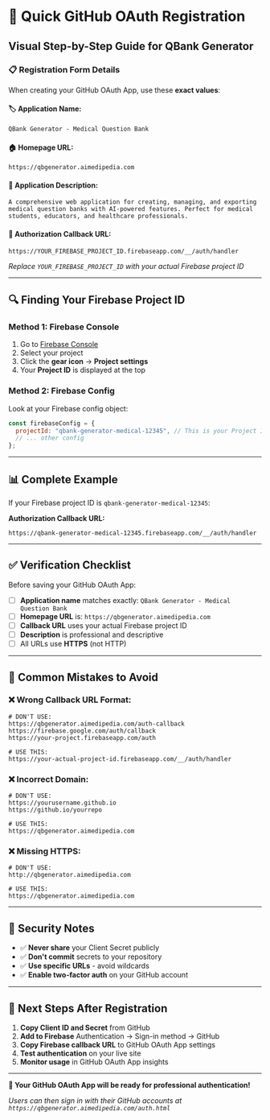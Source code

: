# 🔗 Quick GitHub OAuth Registration

## Visual Step-by-Step Guide for QBank Generator

### 📋 Registration Form Details

When creating your GitHub OAuth App, use these **exact values**:

#### 🏷️ **Application Name:**
```
QBank Generator - Medical Question Bank
```

#### 🏠 **Homepage URL:**
```
https://qbgenerator.aimedipedia.com
```

#### 📝 **Application Description:**
```
A comprehensive web application for creating, managing, and exporting medical question banks with AI-powered features. Perfect for medical students, educators, and healthcare professionals.
```

#### 🔄 **Authorization Callback URL:**
```
https://YOUR_FIREBASE_PROJECT_ID.firebaseapp.com/__/auth/handler
```
*Replace `YOUR_FIREBASE_PROJECT_ID` with your actual Firebase project ID*

---

## 🔍 Finding Your Firebase Project ID

### Method 1: Firebase Console
1. Go to [Firebase Console](https://console.firebase.google.com/)
2. Select your project
3. Click the **gear icon** → **Project settings**
4. Your **Project ID** is displayed at the top

### Method 2: Firebase Config
Look at your Firebase config object:
```javascript
const firebaseConfig = {
  projectId: "qbank-generator-medical-12345", // This is your Project ID
  // ... other config
};
```

---

## 📊 Complete Example

If your Firebase project ID is `qbank-generator-medical-12345`:

**Authorization Callback URL:**
```
https://qbank-generator-medical-12345.firebaseapp.com/__/auth/handler
```

---

## ✅ Verification Checklist

Before saving your GitHub OAuth App:

- [ ] **Application name** matches exactly: `QBank Generator - Medical Question Bank`
- [ ] **Homepage URL** is: `https://qbgenerator.aimedipedia.com`
- [ ] **Callback URL** uses your actual Firebase project ID
- [ ] **Description** is professional and descriptive
- [ ] All URLs use **HTTPS** (not HTTP)

---

## 🚨 Common Mistakes to Avoid

### ❌ **Wrong Callback URL Format:**
```
# DON'T USE:
https://qbgenerator.aimedipedia.com/auth-callback
https://firebase.google.com/auth/callback
https://your-project.firebaseapp.com/auth

# USE THIS:
https://your-actual-project-id.firebaseapp.com/__/auth/handler
```

### ❌ **Incorrect Domain:**
```
# DON'T USE:
https://yourusername.github.io
https://github.io/yourrepo

# USE THIS:
https://qbgenerator.aimedipedia.com
```

### ❌ **Missing HTTPS:**
```
# DON'T USE:
http://qbgenerator.aimedipedia.com

# USE THIS:
https://qbgenerator.aimedipedia.com
```

---

## 🔐 Security Notes

- ✅ **Never share** your Client Secret publicly
- ✅ **Don't commit** secrets to your repository
- ✅ **Use specific URLs** - avoid wildcards
- ✅ **Enable two-factor auth** on your GitHub account

---

## 🎯 Next Steps After Registration

1. **Copy Client ID and Secret** from GitHub
2. **Add to Firebase** Authentication → Sign-in method → GitHub
3. **Copy Firebase callback URL** to GitHub OAuth App settings
4. **Test authentication** on your live site
5. **Monitor usage** in GitHub OAuth App insights

---

**🎉 Your GitHub OAuth App will be ready for professional authentication!**

*Users can then sign in with their GitHub accounts at `https://qbgenerator.aimedipedia.com/auth.html`*